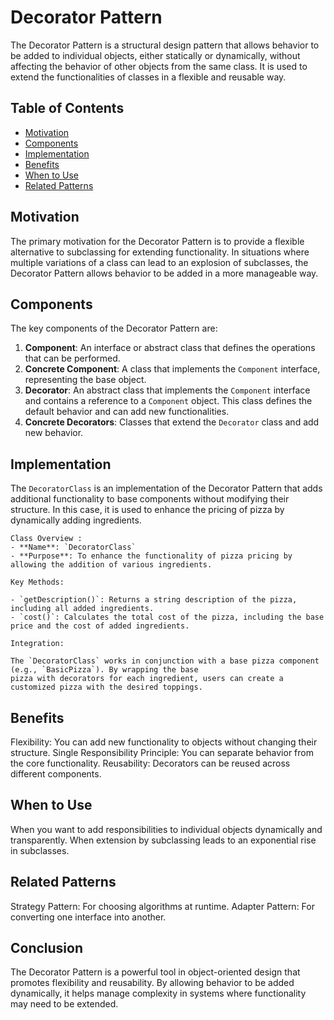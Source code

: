 # Decorator Pattern

The Decorator Pattern is a structural design pattern that allows behavior to be added to individual objects, either statically or dynamically, without affecting the behavior of other objects from the same class. It is used to extend the functionalities of classes in a flexible and reusable way.

## Table of Contents

- [Motivation](#motivation)
- [Components](#components)
- [Implementation](#implementation)
- [Benefits](#benefits)
- [When to Use](#when-to-use)
- [Related Patterns](#related-patterns)

## Motivation
The primary motivation for the Decorator Pattern is to provide a flexible alternative to subclassing for extending functionality. In situations where multiple variations of a class can lead to an explosion of subclasses, the Decorator Pattern allows behavior to be added in a more manageable way.

## Components
The key components of the Decorator Pattern are:

1. **Component**: An interface or abstract class that defines the operations that can be performed.
2. **Concrete Component**: A class that implements the `Component` interface, representing the base object.
3. **Decorator**: An abstract class that implements the `Component` interface and contains a reference to a `Component` object. This class defines the default behavior and can add new functionalities.
4. **Concrete Decorators**: Classes that extend the `Decorator` class and add new behavior.

## Implementation
The `DecoratorClass` is an implementation of the Decorator Pattern that adds additional functionality to base components without modifying their structure. In this case, it is used to enhance the pricing of pizza by dynamically adding ingredients.

	Class Overview :
	- **Name**: `DecoratorClass`
	- **Purpose**: To enhance the functionality of pizza pricing by allowing the addition of various ingredients.
	
	Key Methods:
	
	- `getDescription()`: Returns a string description of the pizza, including all added ingredients.
	- `cost()`: Calculates the total cost of the pizza, including the base price and the cost of added ingredients.
	
	Integration:
	
	The `DecoratorClass` works in conjunction with a base pizza component (e.g., `BasicPizza`). By wrapping the base
 	pizza with decorators for each ingredient, users can create a customized pizza with the desired toppings.

## Benefits
Flexibility: You can add new functionality to objects without changing their structure.
Single Responsibility Principle: You can separate behavior from the core functionality.
Reusability: Decorators can be reused across different components.

## When to Use
When you want to add responsibilities to individual objects dynamically and transparently.
When extension by subclassing leads to an exponential rise in subclasses.

## Related Patterns
Strategy Pattern: For choosing algorithms at runtime.
Adapter Pattern: For converting one interface into another.

## Conclusion
The Decorator Pattern is a powerful tool in object-oriented design that promotes flexibility and reusability. By allowing behavior to be added dynamically, it helps manage complexity in systems where functionality may need to be extended.
